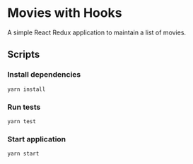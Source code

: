 # Movies with Hooks

A simple React Redux application to maintain a list of movies.

## Scripts

### Install dependencies
```
yarn install
```

### Run tests
```
yarn test
```

### Start application
```
yarn start
```
